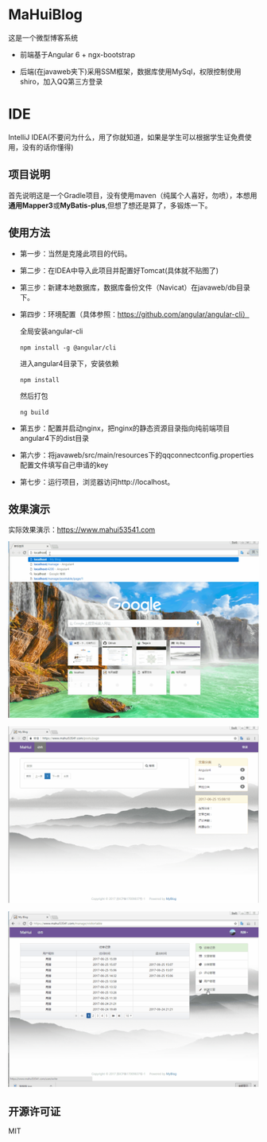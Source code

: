 # MaHuiBlog
这是一个微型博客系统

- 前端基于Angular 6 + ngx-bootstrap

- 后端(在javaweb夹下)采用SSM框架，数据库使用MySql，权限控制使用shiro，加入QQ第三方登录

# IDE

IntelliJ IDEA(不要问为什么，用了你就知道，如果是学生可以根据学生证免费使用，没有的话你懂得)

## 项目说明

首先说明这是一个Gradle项目，没有使用maven（纯属个人喜好，勿喷），本想用**通用Mapper3**或**MyBatis-plus**,但想了想还是算了，多锻炼一下。

## 使用方法

- 第一步：当然是克隆此项目的代码。

- 第二步：在IDEA中导入此项目并配置好Tomcat(具体就不贴图了)

- 第三步：新建本地数据库，数据库备份文件（Navicat）在javaweb/db目录下。

- 第四步：环境配置（具体参照：https://github.com/angular/angular-cli）

    全局安装angular-cli

    `npm install -g @angular/cli`

    进入angular4目录下，安装依赖

    `npm install`
    
    然后打包
    
    `ng build`

- 第五步：配置并启动nginx，把nginx的静态资源目录指向纯前端项目angular4下的dist目录

- 第六步：将javaweb/src/main/resources下的qqconnectconfig.properties配置文件填写自己申请的key

- 第七步：运行项目，浏览器访问http://localhost。

## 效果演示

实际效果演示：https://www.mahui53541.com

![](doc/img/first.gif)

![](doc/img/second.gif)

![](doc/img/third.gif)

## 开源许可证
 MIT




